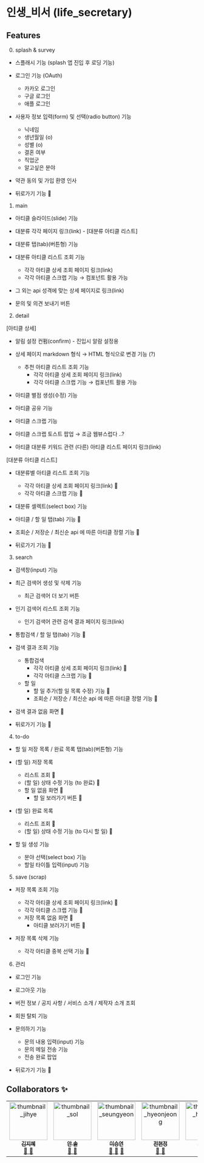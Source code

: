 # 인생_비서 (life_secretary)

## Features 

00. splash & survey

* 스플래시 기능 (splash 앱 진입 후 로딩 기능)
* 로그인 기능 (OAuth)
    * 카카오 로그인
    * 구글 로그인
    * 애플 로그인
* 사용자 정보 입력(form) 및 선택(radio button) 기능
    * 닉네임
    * 생년월일 (o)
    * 성별 (o)
    * 결혼 여부
    * 직업군
    * 알고싶은 분야
* 약관 동의 및 가입 환영 인사

* 뒤로가기 기능 🤎

01. main

* 아티클 슬라이드(slide) 기능
* 대분류 각각 페이지 링크(link) - [대분류 아티클 리스트]
* 대분류 탭(tab)(버튼형) 기능
* 대분류 아티클 리스트 조회 기능 
    * 각각 아티클 상세 조회 페이지 링크(link)
    * 각각 아티클 스크랩 기능
→ 컴포넌트 활용 가능

* 그 외는 api 성격에 맞는 상세 페이지로 링크(link)
* 문의 및 의견 보내기 버튼

02. detail

[아티클 상세]
* 알림 설정 컨펌(confirm) - 진입시 알람 설정용
* 상세 페이지 markdown 형식 → HTML 형식으로 변경 기능 (?)
    * 추천 아티클 리스트 조회 기능
        * 각각 아티클 상세 조회 페이지 링크(link)
        * 각각 아티클 스크랩 기능
→ 컴포넌트 활용 가능

* 아티클 별점 생성(수정) 기능
* 아티클 공유 기능
* 아티클 스크랩 기능
* 아티클 스크랩 토스트 팝업 → 조금 웹뷰스럽다 ..?
* 아티클 대분류 키워드 관련 (다른) 아티클 리스트 페이지 링크(link)

[대분류 아티클 리스트]
* 대분류별 아티클 리스트 조회 기능 
    * 각각 아티클 상세 조회 페이지 링크(link) 💛
    * 각각 아티클 스크랩 기능 💛
* 대분류 셀렉트(select box) 기능
* 아티클 / 할 일 탭(tab) 기능 🧡
* 조회순 / 저장순 / 최신순 api 에 따른 아티클 정렬 기능 💚

* 뒤로가기 기능 🤎

 03. search

* 검색창(input) 기능
* 최근 검색어 생성 및 삭제 기능
    * 최근 검색어 더 보기 버튼
* 인기 검색어 리스트 조회 기능
    * 인기 검색어 관련 검색 결과 페이지 링크(link)

* 통합검색 / 할 일 탭(tab) 기능 🧡
* 검색 결과 조회 기능
    * 통합검색 
        * 각각 아티클 상세 조회 페이지 링크(link) 💛
        * 각각 아티클 스크랩 기능 💛
    * 할 일 
        * 할 일 추가(할 일 목록 수정) 기능 💙
        * 조회순 / 저장순 / 최신순 api 에 따른 아티클 정렬 기능 💚
* 검색 결과 없음 화면 💜

* 뒤로가기 기능 🤎

04. to-do

* 할 일 저장 목록 / 완료 목록 탭(tab)(버튼형) 기능
* (할 일) 저장 목록 
    * 리스트 조회 💙
    * (할 일) 상태 수정 기능 (to 완료) 💙
    * 할 일 없음 화면 💜
        * 할 일 보러가기 버튼 💜
* (할 일) 완료 목록 
    * 리스트 조회 💙
    * (할 일) 상태 수정 기능 (to 다시 할 일) 💙

* 할 일 생성 기능
    * 분야 선택(select box) 기능
    * 할일 타이틀 입력(input) 기능

05. save (scrap)

* 저장 목록 조회 기능
    * 각각 아티클 상세 조회 페이지 링크(link) 💛
    * 각각 아티클 스크랩 기능 💛
    * 저장 목록 없음 화면 💜
        * 아티클 보러가기 버튼 💜

* 저장 목록 삭제 기능
    * 각각 아티클 중복 선택 기능 💛

06. 관리

* 로그인 기능
* 로그아웃 기능
* 버전 정보 / 공지 사항 / 서비스 소개 / 제작자 소개 조회
* 회원 탈퇴 기능
* 문의하기 기능
    * 문의 내용 입력(input) 기능
    * 문의 메일 전송 기능
    * 전송 완료 팝업

* 뒤로가기 기능 🤎

## Collaborators ✨

<table>
    <tbody>
        <tr>
            <td align="center" valign="top" width="20%">
                <a href="https://github.com/bebe217">
                    <img src="https://github.com/ciocio97/life_secretary/assets/80025242/ee947e78-b6fe-464a-9991-5448bbe7893e" width="100px;" alt="thumbnail_jihye"/>
                    <br />
                    <sub><b>김지혜</b></sub>
                </a>
                <br /> 
                <a href="https://github.com/ciocio97/life_secretary/commits?author=bebe217" title="Documentation">
                📖
                </a> 
                <a href="https://github.com/ciocio97/life_secretary/pulls?q=is%3Apr+reviewed-by%3Abebe217" title="Reviewed Pull Requests">
                👀
                </a>
            </td>
            <td align="center" valign="top" width="20%">
                <a href="https://github.com/devsoladev">
                    <img src="https://github.com/ciocio97/life_secretary/assets/80025242/60f4d0fd-5c9e-4b6b-8cb4-500810f630d4" width="100px;" alt="thumbnail_sol"/>
                    <br />
                    <sub><b>안 솔</b></sub>
                </a>
                <br />
                <a href="https://github.com/ciocio97/life_secretary/commits?author=devsoladev" title="Documentation">
                📖
                </a> 
                <a href="https://github.com/ciocio97/life_secretary/pulls?q=is%3Apr+reviewed-by%3Adevsoladev" title="Reviewed Pull Requests">
                👀
                </a>
            </td>
            <td align="center" valign="top" width="20%">
                <a href="https://github.com/ciocio97">
                    <img src="https://github.com/ciocio97/life_secretary/assets/80025242/09fe7a4b-36b2-4d69-b175-8648f939ca33" width="100px;" alt="thumbnail_seungyeon"/>
                    <br />
                    <sub><b>이승연</b></sub>
                </a>
                <br />
                <a href="https://github.com/ciocio97/life_secretary/commits?author=ciocio97" title="Documentation">
                📖
                </a> 
                <a href="https://github.com/ciocio97/life_secretary/pulls?q=is%3Apr+reviewed-by%3Aciocio97" title="Reviewed Pull Requests">👀</a> <a href="#talk-ciocio97" title="Talks">
                📢
                </a>
            </td>
            <td align="center" valign="top" width="20%">
                <a href="https://github.com/hyeonjeong33">
                    <img src="https://github.com/ciocio97/life_secretary/assets/80025242/ed5119cb-0ecb-4069-ad85-df9736a116f3" width="100px;" alt="thumbnail_hyeonjeong"/>
                    <br />
                    <sub><b>전현정</b></sub>
                </a>
                <br /> 
                <a href="https://github.com/ciocio97/life_secretary/commits?author=hyeonjeong33" title="Documentation">
                📖
                </a> 
                <a href="https://github.com/ciocio97/life_secretary/pulls?q=is%3Apr+reviewed-by%3Ahyeonjeong33" title="Reviewed Pull Requests">
                👀
                </a>
            </td>
            <td align="center" valign="top" width="20%">
                <a href="https://github.com/KRjeonHyunji">
                    <img src="https://github.com/ciocio97/life_secretary/assets/80025242/b99e765b-edc7-4f69-8028-46eb7428fa1d" width="100px;" alt="thumbnail_hyeonji"/>
                    <br />
                    <sub><b>전현지</b></sub>
                </a>
                <br /> 
                <a href="#design-tbenning" title="Design">
                🎨
                </a>
            </td>
        </tr>
    </tbody>
</table>